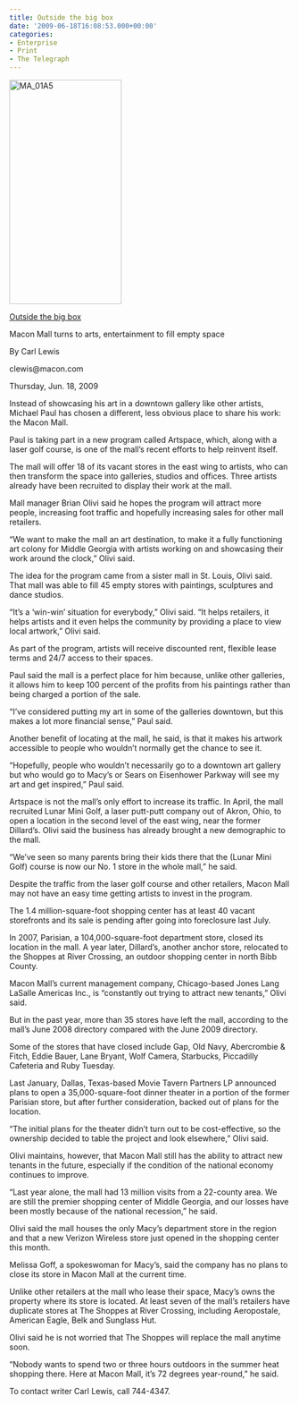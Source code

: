 ```yaml
---
title: Outside the big box
date: '2009-06-18T16:08:53.000+00:00'
categories:
- Enterprise
- Print
- The Telegraph
---
```


<p><a href="{{ site.baseurl }}/assets/MA_01A5.jpg"><img class="alignright" title="MA_01A5" src="{{ site.baseurl }}/assets/MA_01A5.jpg" alt="MA_01A5" width="201" height="401" /></a></p>
<p><a href="http://www.macon.com/198/story/751768.html">Outside the big box</a></p>
<p>Macon Mall turns to arts, entertainment to fill empty space</p>
<p>By Carl Lewis</p>
<p>clewis@macon.com</p>
<p>Thursday, Jun. 18, 2009</p>
<p>Instead of showcasing his art in a downtown gallery like other artists, Michael Paul has chosen a different, less obvious place to share his work: the Macon Mall.</p>
<p>Paul is taking part in a new program called Artspace, which, along with a laser golf course, is one of the mall’s recent efforts to help reinvent itself.</p>
<p><!--more-->The mall will offer 18 of its vacant stores in the east wing to artists, who can then transform the space into galleries, studios and offices. Three artists already have been recruited to display their work at the mall.</p>
<p>Mall manager Brian Olivi said he hopes the program will attract more people, increasing foot traffic and hopefully increasing sales for other mall retailers.</p>
<p>“We want to make the mall an art destination, to make it a fully functioning art colony for Middle Georgia with artists working on and showcasing their work around the clock,” Olivi said.</p>
<p>The idea for the program came from a sister mall in St. Louis, Olivi said. That mall was able to fill 45 empty stores with paintings, sculptures and dance studios.</p>
<p>“It’s a ‘win-win’ situation for everybody,” Olivi said. “It helps retailers, it helps artists and it even helps the community by providing a place to view local artwork,” Olivi said.</p>
<p>As part of the program, artists will receive discounted rent, flexible lease terms and 24/7 access to their spaces.</p>
<p>Paul said the mall is a perfect place for him because, unlike other galleries, it allows him to keep 100 percent of the profits from his paintings rather than being charged a portion of the sale.</p>
<p>“I’ve considered putting my art in some of the galleries downtown, but this makes a lot more financial sense,” Paul said.</p>
<p>Another benefit of locating at the mall, he said, is that it makes his artwork accessible to people who wouldn’t normally get the chance to see it.</p>
<p>“Hopefully, people who wouldn’t necessarily go to a downtown art gallery but who would go to Macy’s or Sears on Eisenhower Parkway will see my art and get inspired,” Paul said.</p>
<p>Artspace is not the mall’s only effort to increase its traffic. In April, the mall recruited Lunar Mini Golf, a laser putt-putt company out of Akron, Ohio, to open a location in the second level of the east wing, near the former Dillard’s. Olivi said the business has already brought a new demographic to the mall.</p>
<p>“We’ve seen so many parents bring their kids there that the (Lunar Mini Golf) course is now our No. 1 store in the whole mall,” he said.</p>
<p>Despite the traffic from the laser golf course and other retailers, Macon Mall may not have an easy time getting artists to invest in the program.</p>
<p>The 1.4 million-square-foot shopping center has at least 40 vacant storefronts and its sale is pending after going into foreclosure last July.</p>
<p>In 2007, Parisian, a 104,000-square-foot department store, closed its location in the mall. A year later, Dillard’s, another anchor store, relocated to the Shoppes at River Crossing, an outdoor shopping center in north Bibb County.</p>
<p>Macon Mall’s current management company, Chicago-based Jones Lang LaSalle Americas Inc., is “constantly out trying to attract new tenants,” Olivi said.</p>
<p>But in the past year, more than 35 stores have left the mall, according to the mall’s June 2008 directory compared with the June 2009 directory.</p>
<p>Some of the stores that have closed include Gap, Old Navy, Abercrombie &amp; Fitch, Eddie Bauer, Lane Bryant, Wolf Camera, Starbucks, Piccadilly Cafeteria and Ruby Tuesday.</p>
<p>Last January, Dallas, Texas-based Movie Tavern Partners LP announced plans to open a 35,000-square-foot dinner theater in a portion of the former Parisian store, but after further consideration, backed out of plans for the location.</p>
<p>“The initial plans for the theater didn’t turn out to be cost-effective, so the ownership decided to table the project and look elsewhere,” Olivi said.</p>
<p>Olivi maintains, however, that Macon Mall still has the ability to attract new tenants in the future, especially if the condition of the national economy continues to improve.</p>
<p>“Last year alone, the mall had 13 million visits from a 22-county area. We are still the premier shopping center of Middle Georgia, and our losses have been mostly because of the national recession,” he said.</p>
<p>Olivi said the mall houses the only Macy’s department store in the region and that a new Verizon Wireless store just opened in the shopping center this month.</p>
<p>Melissa Goff, a spokeswoman for Macy’s, said the company has no plans to close its store in Macon Mall at the current time.</p>
<p>Unlike other retailers at the mall who lease their space, Macy’s owns the property where its store is located. At least seven of the mall’s retailers have duplicate stores at The Shoppes at River Crossing, including Aeropostale, American Eagle, Belk and Sunglass Hut.</p>
<p>Olivi said he is not worried that The Shoppes will replace the mall anytime soon.</p>
<p>“Nobody wants to spend two or three hours outdoors in the summer heat shopping there. Here at Macon Mall, it’s 72 degrees year-round,” he said.</p>
<p>To contact writer Carl Lewis, call 744-4347.</p>
